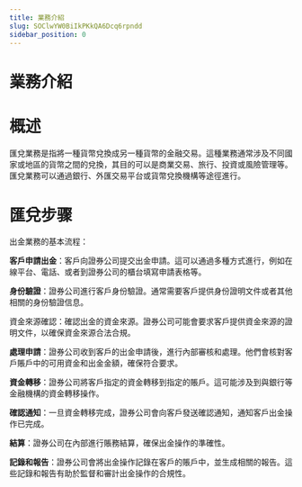 ```yaml
---
title: 業務介紹
slug: SOClwYW0BiIkPKkQA6Dcq6rpndd
sidebar_position: 0
---
```



# 業務介紹

# 概述

匯兌業務是指將一種貨幣兌換成另一種貨幣的金融交易。這種業務通常涉及不同國家或地區的貨幣之間的兌換，其目的可以是商業交易、旅行、投資或風險管理等。匯兌業務可以通過銀行、外匯交易平台或貨幣兌換機構等途徑進行。

# 匯兌步骤

出金業務的基本流程：

**客戶申請出金**：客戶向證券公司提交出金申請。這可以通過多種方式進行，例如在線平台、電話、或者到證券公司的櫃台填寫申請表格等。

**身份驗證**：證券公司進行客戶身份驗證。通常需要客戶提供身份證明文件或者其他相關的身份驗證信息。

資金來源確認：確認出金的資金來源。證券公司可能會要求客戶提供資金來源的證明文件，以確保資金來源合法合規。

**處理申請**：證券公司收到客戶的出金申請後，進行內部審核和處理。他們會核對客戶賬戶中的可用資金和出金金額，確保符合要求。

**資金轉移**：證券公司將客戶指定的資金轉移到指定的賬戶。這可能涉及到與銀行等金融機構的資金轉移操作。

**確認通知**：一旦資金轉移完成，證券公司會向客戶發送確認通知，通知客戶出金操作已完成。

**結算**：證券公司在內部進行賬務結算，確保出金操作的準確性。

**記錄和報告**：證券公司會將出金操作記錄在客戶的賬戶中，並生成相關的報告。這些記錄和報告有助於監督和審計出金操作的合規性。

